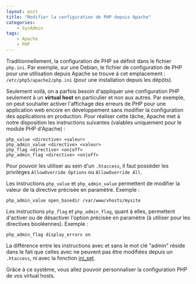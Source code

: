 ```yaml
---
layout: post
title: "Modifier la configuration de PHP depuis Apache"
categories:
    - SysAdmin
tags:
    - Apache
    - PHP
---
```

Traditionnellement, la configuration de PHP se définit dans le fichier `php.ini`. Par exemple, sur une Debian, le fichier de configuration de PHP pour une utilisation depuis Apache se trouve à cet emplacement : `/etc/php5/apache2/php.ini` (pour une installation depuis les dépôts).

Seulement voilà, on a parfois besoin d'appliquer une configuration PHP seulement à un **virtual host** en particulier et non aux autres. Par exemple, on peut souhaiter activer l'affichage des erreurs de PHP pour une application web encore en développement sans modifier la configuration des applications en production. Pour réaliser cette tâche, Apache met à notre disposition les instructions suivantes (valables uniquement pour le module PHP d'Apache) :

    php_value <directive> <valeur>
    php_admin_value <directive> <valeur>
    php_flag <directive> <on|off>
    php_admin_flag <directive> <on|off>

Pour pouvoir les utiliser au sein d'un `.htaccess`, il faut posséder les privilèges `AllowOverride Options` ou `AllowOverride All`.

Les instructions `php_value` et `php_admin_value` permettent de modifier la valeur de la directive précisée en paramètre. Exemple :

    php_admin_value open_basedir /var/www/vhosts/mysite

Les instructions `php_flag` et `php_admin_flag`, quant à elles, permettent d'activer ou de désactiver l'option précisée en paramètre (à utiliser pour les directives booléennes). Exemple :

    php_admin_flag display_errors on

La différence entre les instructions avec et sans le mot clé "admin" réside dans le fait que celles avec ne peuvent pas être modifiées depuis un `.htaccess`, ni avec la fonction [ini_set][ini_set].

Grâce à ce système, vous allez pouvoir personnaliser la configuration PHP de vos virtual hosts.

[ini_set]: http://www.php.net/manual/fr/function.ini-set.php "Function ini set - PHP Manual"
